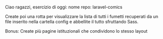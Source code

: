 Ciao ragazzi,
esercizio di oggi:
nome repo: laravel-comics

<!-- Create un nuovo progetto Laravel. Concentratevi sul layout: create un file di layout in cui inserire la struttura comune di tutte le pagine del sito web (tag header, tag body, ...) eventualmente includendo header e footer tramite due partials. -->

Create poi una rotta per visualizzare la lista di tutti i fumetti recuperati da un file inserito nella cartella config e abbellite il tutto sfruttando Sass.

Bonus:
Create più pagine istituzionali che condividono lo stesso layout